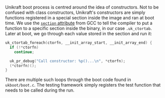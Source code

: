Unikraft boot process is centred around the idea of constructors.
Not to be confused with class constructors, Unikraft's constructors are simply functions registered in a special section inside the image and ran at boot time.
We use the [`section` attribute](https://gcc.gnu.org/onlinedocs/gcc-3.2/gcc/Function-Attributes.html#Function%20Attributes) from GCC to tell the compiler to put a function to a specific section inside the binary, in our case `.uk_ctortab`.
Later at boot, we go through each value stored in the section and run it:

```C++
uk_ctortab_foreach(ctorfn, __init_array_start, __init_array_end) {
  if (!*ctorfn)
    continue;

  uk_pr_debug("Call constructor: %p()...\n", *ctorfn);
  (*ctorfn)();
}
```

There are multiple such loops through the boot code found in `ukboot/boot.c`.
The testing framework simply registers the test function that needs to be called during the run.
